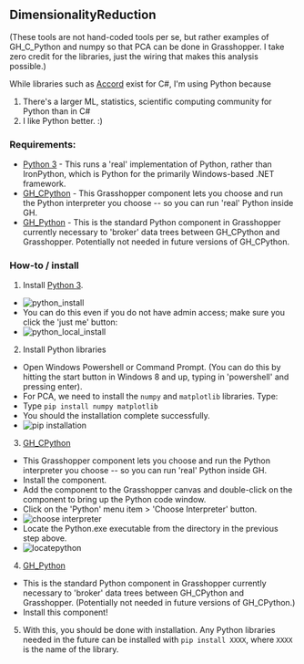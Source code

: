 ## DimensionalityReduction

(These tools are not hand-coded tools per se, but rather examples of GH_C_Python and numpy so that PCA can be done in Grasshopper. 
I take zero credit for the libraries, just the wiring that makes this analysis possible.)

While libraries such as [Accord](http://accord-framework.net/intro.html) exist for C#, 
I'm using Python because 
1) There's a larger ML, statistics, scientific computing community for Python than in C#
2) I like Python better. :)

### Requirements:
- [Python 3](https://www.python.org/downloads/) - This runs a 'real' implementation of Python, rather than IronPython, which is Python for the primarily Windows-based .NET framework.
- [GH_CPython](http://www.food4rhino.com/app/ghcpython) - This Grasshopper component lets you choose and run the Python interpreter you choose -- so you can run 'real' Python inside GH.
- [GH_Python](http://www.food4rhino.com/app/ghpython) - This is the standard Python component in Grasshopper currently necessary to 'broker' data trees between GH_CPython and Grasshopper. Potentially not needed in future versions of GH_CPython.

### How-to / install
1. Install [Python 3](https://www.python.org/downloads/).
- ![python_install](https://github.com/dantaeyoung/GrasshopperArsenal/blob/master/DimensionalityReduction/images/installation_1_python.png)
- You can do this even if you do not have admin access; make sure you click the 'just me' button:
- ![python_local_install](https://github.com/dantaeyoung/GrasshopperArsenal/blob/master/DimensionalityReduction/images/installation_1.5_python_local.png)

2. Install Python libraries
- Open Windows Powershell or Command Prompt. (You can do this by hitting the start button in Windows 8 and up, typing in 'powershell' and pressing enter).
- For PCA, we need to install the `numpy` and `matplotlib` libraries. Type:
- Type `pip install numpy matplotlib`
- You should the installation complete successfully.
- ![pip installation](https://github.com/dantaeyoung/GrasshopperArsenal/blob/master/DimensionalityReduction/images/installation_4_pip_install.png)

3. [GH_CPython](http://www.food4rhino.com/app/ghcpython)
- This Grasshopper component lets you choose and run the Python interpreter you choose -- so you can run 'real' Python inside GH. 
- Install the component.
- Add the component to the Grasshopper canvas and double-click on the component to bring up the Python code window.
- Click on the 'Python' menu item > 'Choose Interpreter' button.
- ![choose interpreter](https://github.com/dantaeyoung/GrasshopperArsenal/blob/master/DimensionalityReduction/images/installation_2_choose_interpreter.png)
- Locate the Python.exe executable from the directory in the previous step above.
- ![locatepython](https://github.com/dantaeyoung/GrasshopperArsenal/blob/master/DimensionalityReduction/images/installation_3_locatePython.png)

4. [GH_Python](http://www.food4rhino.com/app/ghpython)
- This is the standard Python component in Grasshopper currently necessary to 'broker' data trees between GH_CPython and Grasshopper. (Potentially not needed in future versions of GH_CPython.)
- Install this component!

5. With this, you should be done with installation. Any Python libraries needed in the future can be installed with `pip install XXXX`, where `XXXX` is the name of the library.



